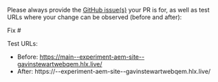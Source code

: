 Please always provide the [GitHub issue(s)](../issues) your PR is for, as well as test URLs where your change can be observed (before and after):

Fix #<gh-issue-id>

Test URLs:
- Before: https://main--experiment-aem-site--gavinstewartwebqem.hlx.live/
- After: https://<branch>--experiment-aem-site--gavinstewartwebqem.hlx.live/
